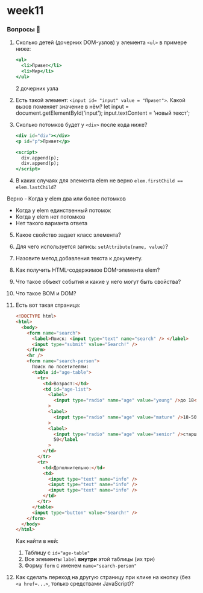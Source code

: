 # week11

### Вопросы 💎

1. Сколько детей (дочерних DOM-узлов) у элемента `<ul>` в примере ниже:

   ```jsx
   <ul>
     <li>Привет</li>
     <li>Мир</li>
   </ul>
   ```

   2 дочерних узла

2. Есть такой элемент: `<input id= "input" value = "Привет">`. Какой вызов поменяет значение в нём?
   let input = document.getElementById('input');
   input.textContent = 'новый текст';

3. Сколько потомков будет у `<div>` после кода ниже?

   ```jsx
   <div id="div"></div>
   <p id="p">Привет</p>

   <script>
     div.append(p);
     div.append(p);
   </script>
   ```

4. В каких случаях для элемента elem не верно `elem.firstChild == elem.lastChild`?

Верно - Когда у elem два или более потомков

- Когда у elem единственный потомок
- Когда у elem нет потомков
- Нет такого варианта ответа

5. Какое свойство задает класс элемента?
6. Для чего используется запись: `setAttribute(name, value)`?
7. Назовите метод добавления текста к документу.
8. Как получить HTML-содержимое DOM-элемента elem?
9. Что такое объект события и какие у него могут быть свойства?
10. Что такое BOM и DOM?
11. Есть вот такая страница:

    ```html
    <!DOCTYPE html>
    <html>
      <body>
        <form name="search">
          <label>Поиск: <input type="text" name="search" /> </label>
          <input type="submit" value="Search!" />
        </form>
        <hr />
        <form name="search-person">
          Поиск по посетителям:
          <table id="age-table">
            <tr>
              <td>Возраст:</td>
              <td id="age-list">
                <label>
                  <input type="radio" name="age" value="young" />до 18</label
                >
                <label>
                  <input type="radio" name="age" value="mature" />18-50</label
                >
                <label>
                  <input type="radio" name="age" value="senior" />старше
                  50</label
                >
              </td>
            </tr>
            <tr>
              <td>Дополнительно:</td>
              <td>
                <input type="text" name="info" />
                <input type="text" name="info" />
                <input type="text" name="info" />
              </td>
            </tr>
          </table>
          <input type="button" value="Search!" />
        </form>
      </body>
    </html>
    ```

    Как найти в ней:

    1. Таблицу с `id="age-table"`
    2. Все элементы `label` **внутри** этой таблицы (их три)
    3. Форму `form` с именем `name="search-person"`

12. Как сделать переход на другую страницу при клике на кнопку (без `<a href=...>`, только средствами JavaScript)?
